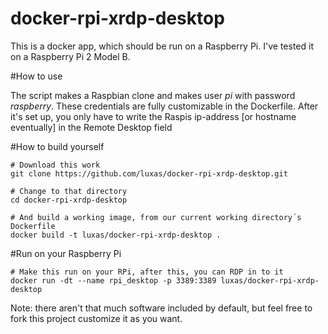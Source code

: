 docker-rpi-xrdp-desktop
=========================

This is a docker app, which should be run on a Raspberry Pi.
I've tested it on a Raspberry Pi 2 Model B.

#How to use

The script makes a Raspbian clone and makes user *pi* with password *raspberry*.
These credentials are fully customizable in the Dockerfile.
After it's set up, you only have to write the Raspis ip-address [or hostname eventually] in the Remote Desktop field

#How to build yourself

```
# Download this work
git clone https://github.com/luxas/docker-rpi-xrdp-desktop.git

# Change to that directory
cd docker-rpi-xrdp-desktop

# And build a working image, from our current working directory´s Dockerfile
docker build -t luxas/docker-rpi-xrdp-desktop . 
```

#Run on your Raspberry Pi

```
# Make this run on your RPi, after this, you can RDP in to it
docker run -dt --name rpi_desktop -p 3389:3389 luxas/docker-rpi-xrdp-desktop
```

Note: there aren't that much software included by default, but feel free to fork this project customize it as you want.